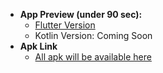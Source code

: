 - **App Preview (under 90 sec):**
   - [Flutter Version](https://youtu.be/KZztuUeV0zg)
   - Kotlin Version: Coming Soon
- **Apk  Link**
   - [All apk will be available here](https://drive.google.com/drive/folders/1zMQEEoSdzMC-n8_nefB985P0WdgaJXTk?usp=sharing)

